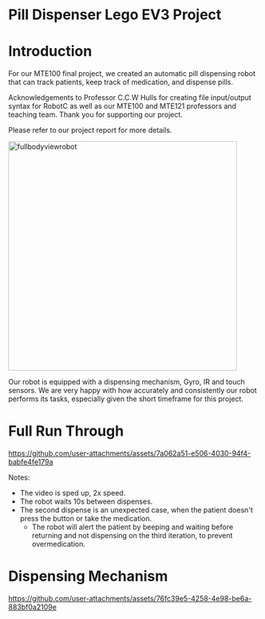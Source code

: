 # Pill Dispenser Lego EV3 Project
# Introduction
For our MTE100 final project, we created an automatic pill dispensing robot that can track patients, keep track of medication, and dispense pills. 

Acknowledgements to Professor C.C.W Hulls for creating file input/output syntax for RobotC as well as our MTE100 and MTE121 professors and teaching team. Thank you for supporting our project.  

Please refer to our project report for more details. 

<img width="458" alt="fullbodyviewrobot" src="https://github.com/user-attachments/assets/f3e2554b-eeb0-42f2-961e-4d6147d75751" />

Our robot is equipped with a dispensing mechanism, Gyro, IR and touch sensors. We are very happy with how accurately and consistently our robot performs its tasks, especially given the short timeframe for this project.

# Full Run Through

https://github.com/user-attachments/assets/7a062a51-e506-4030-94f4-babfe4fe179a

Notes: 
- The video is sped up, 2x speed. 
- The robot waits 10s between dispenses.
- The second dispense is an unexpected case, when the patient doesn't press the button or take the medication.
    - The robot will alert the patient by beeping and waiting before returning and not dispensing on the third iteration, to prevent overmedication.

# Dispensing Mechanism

https://github.com/user-attachments/assets/76fc39e5-4258-4e98-be6a-883bf0a2109e
